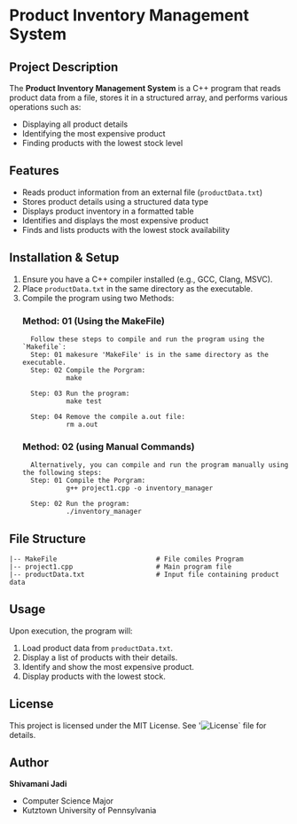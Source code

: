 # Product Inventory Management System

## Project Description
The **Product Inventory Management System** is a C++ program that reads product data from a file, stores it in a structured array, and performs various operations such as:
- Displaying all product details
- Identifying the most expensive product
- Finding products with the lowest stock level

## Features
- Reads product information from an external file (`productData.txt`)
- Stores product details using a structured data type
- Displays product inventory in a formatted table
- Identifies and displays the most expensive product
- Finds and lists products with the lowest stock availability

## Installation & Setup
1. Ensure you have a C++ compiler installed (e.g., GCC, Clang, MSVC).
2. Place `productData.txt` in the same directory as the executable.
3. Compile the program using two Methods: 
   ### Method: 01 (Using the MakeFile)
         Follow these steps to compile and run the program using the `Makefile`:
         Step: 01 makesure 'MakeFile' is in the same directory as the executable.
         Step: 02 Compile the Porgram: 
                  make
                  
         Step: 03 Run the program: 
                  make test
                  
         Step: 04 Remove the compile a.out file: 
                  rm a.out
      
   ### Method: 02 (using Manual Commands) 
         Alternatively, you can compile and run the program manually using the following steps:
         Step: 01 Compile the Porgram: 
                  g++ project1.cpp -o inventory_manager
   
         Step: 02 Run the program:
                  ./inventory_manager
                  

## File Structure
```
|-- MakeFile                         # File comiles Program
|-- project1.cpp                     # Main program file
|-- productData.txt                  # Input file containing product data
```

## Usage
Upon execution, the program will:
1. Load product data from `productData.txt`.
2. Display a list of products with their details.
3. Identify and show the most expensive product.
4. Display products with the lowest stock.

## License
This project is licensed under the MIT License. See '![License](https://img.shields.io/badge/License-MIT-blue.svg)` file for details.

## Author
**Shivamani Jadi**
- Computer Science Major
- Kutztown University of Pennsylvania
